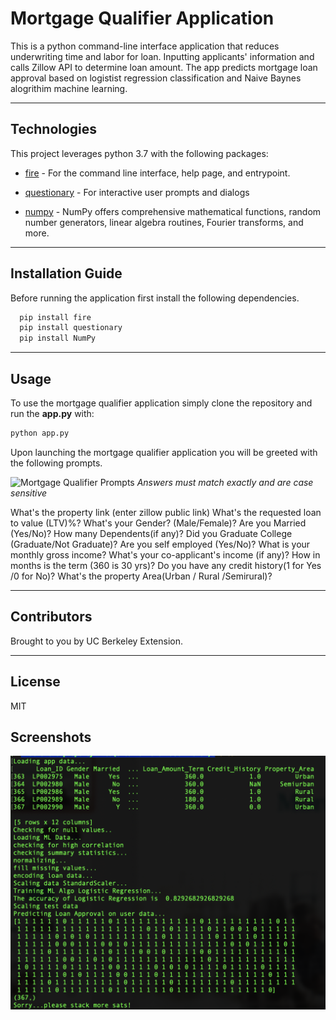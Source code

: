 # Mortgage Qualifier Application

This is a python command-line interface application that reduces underwriting time and labor for loan. Inputting applicants' information and calls Zillow API to determine loan amount. The app predicts mortgage loan approval based on logistist regression classification and Naive Baynes alogrithim machine learning.


---

## Technologies

This project leverages python 3.7 with the following packages:

* [fire](https://github.com/google/python-fire) - For the command line interface, help page, and entrypoint.

* [questionary](https://github.com/tmbo/questionary) - For interactive user prompts and dialogs

* [numpy](https://numpy.org) - NumPy offers comprehensive mathematical functions, random number generators, linear algebra routines, Fourier transforms, and more.


---

## Installation Guide

Before running the application first install the following dependencies.

```python
  pip install fire
  pip install questionary
  pip install NumPy
```

---

## Usage

To use the mortgage qualifier application simply clone the repository and run the **app.py** with:

```python
python app.py
```

Upon launching the mortgage qualifier application you will be greeted with the following prompts.

![Mortgage Qualifier Prompts]()
*Answers must match exactly and are case sensitive*

What's the property link (enter zillow public link)
What's the requested loan to value (LTV)%? 
What's your Gender? (Male/Female)?
Are you Married (Yes/No)? 
How many Dependents(if any)?
Did you Graduate College (Graduate/Not Graduate)?
Are you self employed (Yes/No)?
What is your monthly gross income?
What's your co-applicant's income (if any)?
How in months is the term (360 is 30 yrs)?
Do you have any credit history(1 for Yes /0 for No)?
What's the property Area(Urban / Rural /Semirural)?

---

## Contributors

Brought to you by UC Berkeley Extension.

---

## License

MIT

## Screenshots

![alt text](https://github.com/brianhabana/Mortgage_Qualifier_App/blob/main/images/screenshot1.png)
